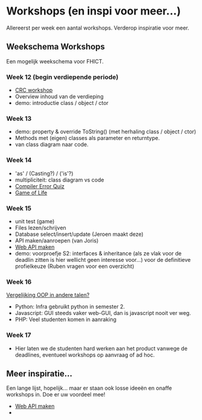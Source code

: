 # Workshops (en inspi voor meer...)
Allereerst per week een aantal workshops. Verderop inspiratie voor meer.

## Weekschema Workshops
Een mogelijk weekschema voor FHICT.

### Week 12 (begin verdiepende periode)

+ [CRC workshop](../objects/crc/readme.md)
+ Overview inhoud van de verdieping
+ demo: introductie class / object / ctor

### Week 13

+ demo: property & override ToString() (met herhaling class / object / ctor)
+ Methods met (eigen) classes als parameter en returntype.
+ van class diagram naar code.

### Week 14

+ 'as' / (Casting?) / ('is'?)
+ multipliciteit: class diagram vs code
+ [Compiler Error Quiz](errorquiz/read.md)
+ [Game of Life](conway/readme.md)

### Week 15

+ unit test (game)
+ Files lezen/schrijven
+ Database select/insert/update  (Jeroen maakt deze)
+ API maken/aanroepen (van Joris)
+ [Web API maken](webApi01_CS/MaakJeEigenApi.pdf)
+ demo: voorproefje S2: interfaces & inheritance
        (als ze vlak voor de deadlin zitten is hier wellicht geen interesse voor...)
        voor de definitieve profielkeuze
        (Ruben vragen voor een overzicht)

### Week 16

[Vergelijking OOP in andere talen?](OOP_languages/readme.md)
+ Python: Infra gebruikt python in semester 2.
+ Javascript: GUI steeds vaker web-GUI, dan is javascript nooit ver weg.
+ PHP: Veel studenten komen in aanraking

### Week 17
+ Hier laten we de studenten hard werken aan het product vanwege de deadlines, eventueel workshops op aanvraag of ad hoc.





## Meer inspiratie...
Een lange lijst, hopelijk... maar er staan ook losse ideeën en onaffe workshops in. Doe er uw voordeel mee!

+ [Web API maken](webApi01_CS/MaakJeEigenApi.pdf)
+
